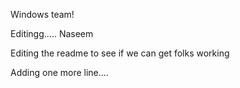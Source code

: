 Windows team!

Editingg..... Naseem

Editing the readme to see if we can get folks working

Adding one more line....
